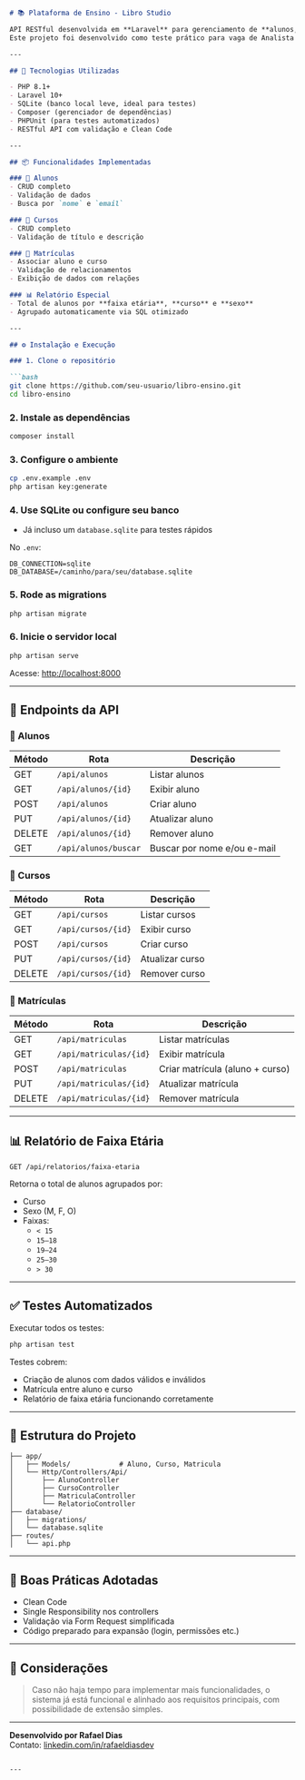 


```markdown
# 📚 Plataforma de Ensino - Libro Studio

API RESTful desenvolvida em **Laravel** para gerenciamento de **alunos, cursos e matrículas**, incluindo um relatório de alunos por **faixa etária**, **curso** e **sexo**.  
Este projeto foi desenvolvido como teste prático para vaga de Analista Desenvolvedor(a) Back-end.

---

## 🚀 Tecnologias Utilizadas

- PHP 8.1+
- Laravel 10+
- SQLite (banco local leve, ideal para testes)
- Composer (gerenciador de dependências)
- PHPUnit (para testes automatizados)
- RESTful API com validação e Clean Code

---

## 📦 Funcionalidades Implementadas

### 📘 Alunos
- CRUD completo
- Validação de dados
- Busca por `nome` e `email`

### 📙 Cursos
- CRUD completo
- Validação de título e descrição

### 📗 Matrículas
- Associar aluno e curso
- Validação de relacionamentos
- Exibição de dados com relações

### 📊 Relatório Especial
- Total de alunos por **faixa etária**, **curso** e **sexo**
- Agrupado automaticamente via SQL otimizado

---

## ⚙️ Instalação e Execução

### 1. Clone o repositório

```bash
git clone https://github.com/seu-usuario/libro-ensino.git
cd libro-ensino
```

### 2. Instale as dependências

```bash
composer install
```

### 3. Configure o ambiente

```bash
cp .env.example .env
php artisan key:generate
```

### 4. Use SQLite ou configure seu banco

- Já incluso um `database.sqlite` para testes rápidos

No `.env`:

```
DB_CONNECTION=sqlite
DB_DATABASE=/caminho/para/seu/database.sqlite
```

### 5. Rode as migrations

```bash
php artisan migrate
```

### 6. Inicie o servidor local

```bash
php artisan serve
```

Acesse: [http://localhost:8000](http://localhost:8000)

---

## 🔗 Endpoints da API

### 🧑 Alunos
| Método | Rota                         | Descrição                         |
|--------|------------------------------|-----------------------------------|
| GET    | `/api/alunos`               | Listar alunos                     |
| GET    | `/api/alunos/{id}`          | Exibir aluno                      |
| POST   | `/api/alunos`               | Criar aluno                       |
| PUT    | `/api/alunos/{id}`          | Atualizar aluno                   |
| DELETE | `/api/alunos/{id}`          | Remover aluno                     |
| GET    | `/api/alunos/buscar`        | Buscar por nome e/ou e-mail       |

### 📘 Cursos
| Método | Rota                         | Descrição                         |
|--------|------------------------------|-----------------------------------|
| GET    | `/api/cursos`               | Listar cursos                     |
| GET    | `/api/cursos/{id}`          | Exibir curso                      |
| POST   | `/api/cursos`               | Criar curso                       |
| PUT    | `/api/cursos/{id}`          | Atualizar curso                   |
| DELETE | `/api/cursos/{id}`          | Remover curso                     |

### 📝 Matrículas
| Método | Rota                          | Descrição                        |
|--------|-------------------------------|----------------------------------|
| GET    | `/api/matriculas`            | Listar matrículas                |
| GET    | `/api/matriculas/{id}`       | Exibir matrícula                 |
| POST   | `/api/matriculas`            | Criar matrícula (aluno + curso) |
| PUT    | `/api/matriculas/{id}`       | Atualizar matrícula             |
| DELETE | `/api/matriculas/{id}`       | Remover matrícula               |

---

## 📊 Relatório de Faixa Etária

```http
GET /api/relatorios/faixa-etaria
```

Retorna o total de alunos agrupados por:

- Curso
- Sexo (M, F, O)
- Faixas:
  - `< 15`
  - `15–18`
  - `19–24`
  - `25–30`
  - `> 30`

---

## ✅ Testes Automatizados

Executar todos os testes:

```bash
php artisan test
```

Testes cobrem:

- Criação de alunos com dados válidos e inválidos
- Matrícula entre aluno e curso
- Relatório de faixa etária funcionando corretamente

---

## 📁 Estrutura do Projeto

```
├── app/
│   ├── Models/            # Aluno, Curso, Matricula
│   └── Http/Controllers/Api/
│       ├── AlunoController
│       ├── CursoController
│       ├── MatriculaController
│       └── RelatorioController
├── database/
│   ├── migrations/
│   └── database.sqlite
├── routes/
│   └── api.php
```

---

## 🎯 Boas Práticas Adotadas

- Clean Code
- Single Responsibility nos controllers
- Validação via Form Request simplificada
- Código preparado para expansão (login, permissões etc.)

---

## 🧠 Considerações

> Caso não haja tempo para implementar mais funcionalidades, o sistema já está funcional e alinhado aos requisitos principais, com possibilidade de extensão simples.

---

**Desenvolvido por Rafael Dias**  
Contato: [linkedin.com/in/rafaeldiasdev](https://linkedin.com/in/rafaeldiasdev)
```

---

